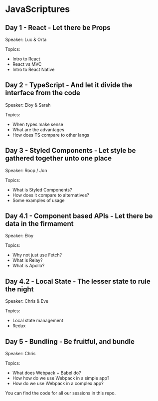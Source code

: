 # JavaScriptures

## Day 1 - React -  Let there be Props

Speaker: Luc & Orta

Topics:
  - Intro to React
  - React vs MVC
  - Intro to React Native

## Day 2 - TypeScript - And let it divide the interface from the code
     
Speaker: Eloy & Sarah

Topics: 
  - When types make sense
  - What are the advantages
  - How does TS compare to other langs

## Day 3 - Styled Components - Let style be gathered together unto one place

Speaker: Roop / Jon

Topics: 
  - What is Styled Components?
  - How does it compare to alternatives?
  - Some examples of usage

## Day 4.1 - Component based APIs - Let there be data in the firmament 

Speaker: Eloy

Topics: 
  - Why not just use Fetch?
  - What is Relay?
  - What is Apollo?

## Day 4.2 - Local State - The lesser state to rule the night

Speaker:  Chris & Eve

Topics: 
  - Local state management
  - Redux

## Day 5 - Bundling - Be fruitful, and bundle

Speaker: Chris

Topics:
  - What does Webpack + Babel do?
  - How how do we use Webpack in a simple app?
  - How do we use Webpack in a complex app?

You can find the code for all our sessions in this repo.
